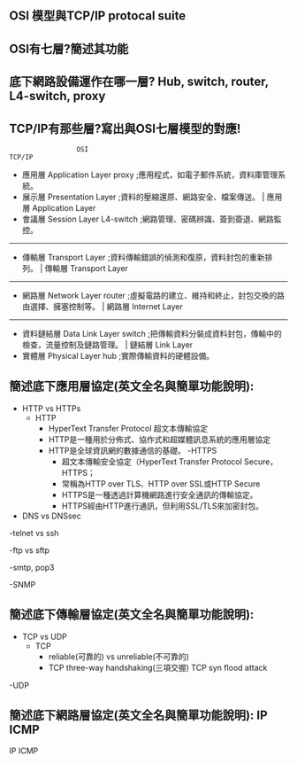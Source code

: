 ## OSI 模型與TCP/IP protocal suite
## OSI有七層?簡述其功能
## 底下網路設備運作在哪一層? Hub, switch, router, L4-switch, proxy
## TCP/IP有那些層?寫出與OSI七層模型的對應!
                     OSI                                                                              TCP/IP
  - 應用層 Application Layer     proxy      ;應用程式，如電子郵件系統，資料庫管理系統。   
  - 展示層 Presentation Layer               ;資料的壓縮還原、網路安全、檔案傳送。                           |    應用層 Application Layer
  - 會議層 Session Layer         L4-switch  ;網路管理、密碼辨識、簽到簽退、網路監控。   
---------------------------------------------------------------------------------------------------------------- 
  - 傳輸層 Transport Layer                  ;資料傳輸錯誤的偵測和復原，資料封包的重新排列。	                  |   傳輸層 Transport Layer
---------------------------------------------------------------------------------------------------------------- 
  - 網路層 Network Layer         router     ;虛擬電路的建立、維持和終止，封包交換的路由選擇、擁塞控制等。       |   網路層 Internet Layer
---------------------------------------------------------------------------------------------------------------- 
  - 資料鏈結層 Data Link Layer   switch     ;把傳輸資料分裝成資料封包，傳輸中的檢查，流量控制及鏈路管理。        |   鏈結層 Link Layer
  - 實體層 Physical Layer        hub        ;實際傳輸資料的硬體設備。


## 簡述底下應用層協定(英文全名與簡單功能說明):
 - HTTP vs HTTPs
      - HTTP
        - HyperText Transfer Protocol 超文本傳輸協定
        - HTTP是一種用於分佈式、協作式和超媒體訊息系統的應用層協定
        - HTTP是全球資訊網的數據通信的基礎。
        -HTTPS
          - 超文本傳輸安全協定（HyperText Transfer Protocol Secure，HTTPS；
          - 常稱為HTTP over TLS、HTTP over SSL或HTTP Secure
          - HTTPS是一種透過計算機網路進行安全通訊的傳輸協定。
          - HTTPS經由HTTP進行通訊，但利用SSL/TLS來加密封包。
 - DNS vs DNSsec

 -telnet vs ssh
 
 -ftp vs sftp
 
 -smtp, pop3
 
 -SNMP
## 簡述底下傳輸層協定(英文全名與簡單功能說明):
 - TCP vs UDP
    - TCP
      - reliable(可靠的) vs unreliable(不可靠的)
      - TCP three-way handshaking(三項交握)
    TCP syn flood attack

 -UDP
## 簡述底下網路層協定(英文全名與簡單功能說明): IP ICMP
IP
ICMP
